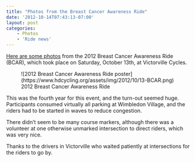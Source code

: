 ```yaml
---
title: "Photos from the Breast Cancer Awareness Ride"
date: '2012-10-14T07:43:13-07:00'
layout: post
categories:
    - Photos
    - 'Ride news'
---
```


[Here are some photos](https://www.dropbox.com/sh/5nhhqtejx1ccoee/AAD6ci3l8yJ4h5H2mgiwH83ka?dl=0) from the 2012 Breast Cancer Awareness Ride (BCAR), which took place on Saturday, October 13th, at Victorville Cycles.

<figure>![2012 Breast Cancer Awareness Ride poster](https://www.hdcycling.org/assets/img/2012/10/13-BCAR.png)<figcaption> 2012 Breast Cancer Awareness Ride</figcaption></figure>This was the fourth year for this event, and the turn-out seemed huge. Participants consumed virtually all parking at Wimbledon Village, and the riders had to be started in waves to reduce congestion.

There didn’t seem to be many course markers, although there was a volunteer at one otherwise unmarked intersection to direct riders, which was very nice.

Thanks to the drivers in Victorville who waited patiently at intersections for the riders to go by.